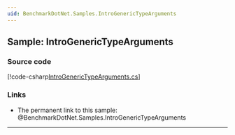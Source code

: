 ```yaml
---
uid: BenchmarkDotNet.Samples.IntroGenericTypeArguments
---
```


## Sample: IntroGenericTypeArguments

### Source code

[!code-csharp[IntroGenericTypeArguments.cs](../../../samples/BenchmarkDotNet.Samples/IntroGenericTypeArguments.cs)]

### Links

* The permanent link to this sample: @BenchmarkDotNet.Samples.IntroGenericTypeArguments

---